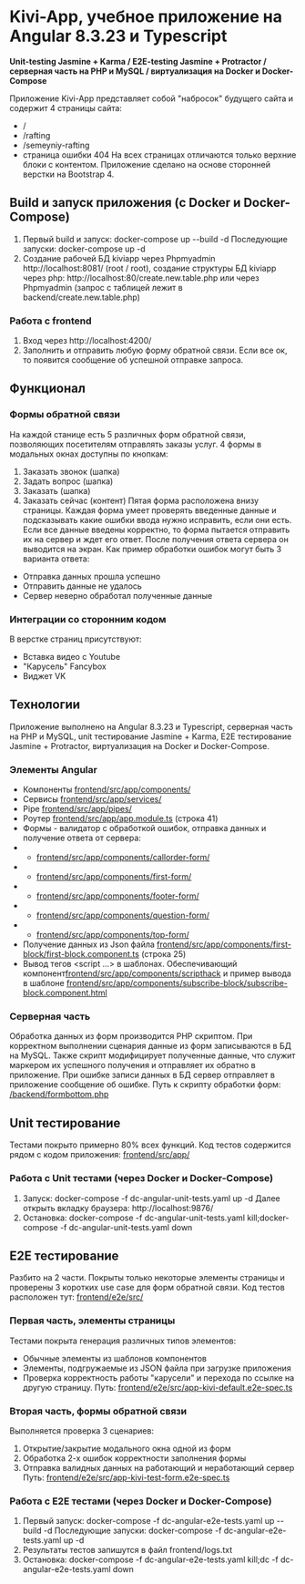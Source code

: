 # Kivi-App, учебное приложение на Angular 8.3.23 и Typescript
**Unit-testing Jasmine + Karma / E2E-testing Jasmine + Protractor / серверная часть на PHP и MySQL / виртуализация на Docker и Docker-Compose**

Приложение Kivi-App представляет собой "набросок" будущего сайта и содержит 4 страницы сайта:
* /
* /rafting
* /semeyniy-rafting
* страница ошибки 404 
На всех страницах отличаются только верхние блоки с контентом.
Приложение сделано на основе сторонней верстки на Bootstrap 4.


## Build и запуск приложения (с Docker и Docker-Compose)
1. Первый build и запуск: docker-compose up --build -d
Последующие запуски: docker-compose up -d
2. Создание рабочей БД kiviapp через Phpmyadmin http://localhost:8081/ (root / root), создание структуры БД kiviapp через php: http://localhost:80/create.new.table.php или через Phpmyadmin (запрос с таблицей лежит в backend/create.new.table.php)

### Работа с frontend
1. Вход через http://localhost:4200/
2. Заполнить и отправить любую форму обратной связи. Если все ок, то появится сообщение об успешной отправке запроса.


## Функционал

### Формы обратной связи
На каждой станице есть 5 различных форм обратной связи, позволяющих посетителям отправлять заказы услуг. 4 формы в модальных окнах доступны по кнопкам:
1. Заказать звонок (шапка)
2. Задать вопрос (шапка)
3. Заказать (шапка)
4. Заказать сейчас (контент)
Пятая форма расположена внизу страницы.
Каждая форма умеет проверять введенные данные и подсказывать какие ошибки ввода нужно исправить, если они есть. Если все данные введены корректно, то форма пытается отправить их на сервер и ждет его ответ. После получения ответа сервера он выводится на экран. Как пример обработки ошибок могут быть 3 варианта ответа:
* Отправка данных прошла успешно
* Отправить данные не удалось
* Сервер неверно обработал полученные данные

### Интеграции со сторонним кодом
В верстке страниц присутствуют:
* Вставка видео с Youtube
* "Карусель" Fancybox
* Виджет VK


## Технологии
Приложение выполнено на Angular 8.3.23 и Typescript, серверная часть на PHP и MySQL, unit тестирование Jasmine + Karma, E2E тестирование Jasmine + Protractor, виртуализация на Docker и Docker-Compose.

### Элементы Angular
* Компоненты [frontend/src/app/components/](https://github.com/DevAleks/Kivi/tree/master/frontend/src/app/components/)
* Сервисы [frontend/src/app/services/](https://github.com/DevAleks/Kivi/tree/master/frontend/src/app/services/)
* Pipe [frontend/src/app/pipes/](https://github.com/DevAleks/Kivi/tree/master/frontend/src/app/pipes/)
* Роутер [frontend/src/app/app.module.ts](https://github.com/DevAleks/Kivi/tree/master/frontend/src/app/app.module.ts) (строка 41)
* Формы - валидатор с обработкой ошибок, отправка данных и получение ответа от сервера:
* - [frontend/src/app/components/callorder-form/](https://github.com/DevAleks/Kivi/tree/master/frontend/src/app/components/callorder-form/)
* - [frontend/src/app/components/first-form/](https://github.com/DevAleks/Kivi/tree/master/frontend/src/app/components/first-form/)
* - [frontend/src/app/components/footer-form/](https://github.com/DevAleks/Kivi/tree/master/frontend/src/app/components/footer-form/)
* - [frontend/src/app/components/question-form/](https://github.com/DevAleks/Kivi/tree/master/frontend/src/app/components/question-form/)
* - [frontend/src/app/components/top-form/](https://github.com/DevAleks/Kivi/tree/master/frontend/src/app/components/top-form/)
* Получение данных из Json файла [frontend/src/app/components/first-block/first-block.component.ts](https://github.com/DevAleks/Kivi/tree/master/frontend/src/app/components/first-block/first-block.component.ts) (строка 25)
* Вывод тегов <script ...> в шаблонах. Обеспечивающий компонент[frontend/src/app/components/scripthack](https://github.com/DevAleks/Kivi/tree/master/frontend/src/app/components/scripthack) и пример вывода в шаблоне [frontend/src/app/components/subscribe-block/subscribe-block.component.html](https://github.com/DevAleks/Kivi/tree/master/frontend/src/app/components/subscribe-block/subscribe-block.component.html)
  
### Серверная часть 
Обработка данных из форм производится PHP скриптом. 
При корректном выполнении сценария данные из форм записываются в БД на MySQL. Также скрипт модифицирует полученные данные, что служит маркером их успешного получения и отправляет их обратно в приложение.
При ошибке записи данных в БД сервер отправляет в приложение сообщение об ошибке.
Путь к скрипту обработки форм: [/backend/formbottom.php](https://github.com/DevAleks/Kivi/tree/master/backend/formbottom.php)


## Unit тестирование
Тестами покрыто примерно 80% всех функций. Код тестов содержится рядом с кодом приложения: [frontend/src/app/](https://github.com/DevAleks/Kivi/tree/master/frontend/src/app/)

### Работа с Unit тестами (через Docker и Docker-Compose)
1. Запуск: docker-compose -f dc-angular-unit-tests.yaml up -d
Далее открыть вкладку браузера: http://localhost:9876/
2. Остановка: docker-compose -f dc-angular-unit-tests.yaml kill;docker-compose -f dc-angular-unit-tests.yaml down


## E2E тестирование
Разбито на 2 части. Покрыты только некоторые элементы страницы и проверены 3 коротких use case для форм обратной связи.
Код тестов расположен тут: [frontend/e2e/src/](https://github.com/DevAleks/Kivi/tree/master/frontend/e2e/src/)

### Первая часть, элементы страницы
Тестами покрыта генерация различных типов элементов:
* Обычные элементы из шаблонов компонентов
* Элементы, подгружаемые из JSON файла при загрузке приложения
* Проверка корректность работы "карусели" и перехода по ссылке на другую страницу.
Путь: [frontend/e2e/src/app-kivi-default.e2e-spec.ts](https://github.com/DevAleks/Kivi/tree/master/frontend/e2e/src/app-kivi-default.e2e-spec.ts)

### Вторая часть, формы обратной связи
Выполняется проверка 3 сценариев:
1. Открытие/закрытие модального окна одной из форм
2. Обработка 2-х ошибок корректности заполнения формы
3. Отправка валидных данных на работающий и неработающий сервер
Путь: [frontend/e2e/src/app-kivi-test-form.e2e-spec.ts](https://github.com/DevAleks/Kivi/tree/master/frontend/e2e/src/app-kivi-test-form.e2e-spec.ts)

### Работа с E2E тестами (через Docker и Docker-Compose)
1. Первый запуск: docker-compose -f dc-angular-e2e-tests.yaml up --build -d
Последующие запуски: docker-compose -f dc-angular-e2e-tests.yaml up -d
2. Результаты тестов запишутся в файл frontend/logs.txt
3. Остановка: docker-compose -f dc-angular-e2e-tests.yaml kill;dc -f dc-angular-e2e-tests.yaml down
